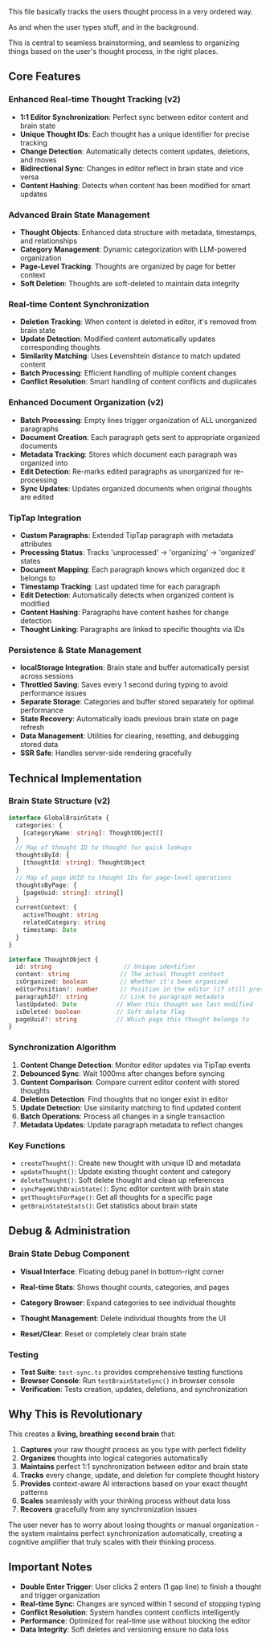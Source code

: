 This file basically tracks the users thought process in a very ordered way.

As and when the user types stuff, and in the background. 

This is central to seamless brainstorming, and seamless to organizing things based on the user's thought process, in the right places. 

## Core Features

### Enhanced Real-time Thought Tracking (v2)
- **1:1 Editor Synchronization**: Perfect sync between editor content and brain state
- **Unique Thought IDs**: Each thought has a unique identifier for precise tracking
- **Change Detection**: Automatically detects content updates, deletions, and moves
- **Bidirectional Sync**: Changes in editor reflect in brain state and vice versa
- **Content Hashing**: Detects when content has been modified for smart updates

### Advanced Brain State Management
- **Thought Objects**: Enhanced data structure with metadata, timestamps, and relationships
- **Category Management**: Dynamic categorization with LLM-powered organization
- **Page-Level Tracking**: Thoughts are organized by page for better context
- **Soft Deletion**: Thoughts are soft-deleted to maintain data integrity


### Real-time Content Synchronization
- **Deletion Tracking**: When content is deleted in editor, it's removed from brain state
- **Update Detection**: Modified content automatically updates corresponding thoughts
- **Similarity Matching**: Uses Levenshtein distance to match updated content
- **Batch Processing**: Efficient handling of multiple content changes
- **Conflict Resolution**: Smart handling of content conflicts and duplicates

### Enhanced Document Organization (v2)
- **Batch Processing**: Empty lines trigger organization of ALL unorganized paragraphs
- **Document Creation**: Each paragraph gets sent to appropriate organized documents
- **Metadata Tracking**: Stores which document each paragraph was organized into
- **Edit Detection**: Re-marks edited paragraphs as unorganized for re-processing
- **Sync Updates**: Updates organized documents when original thoughts are edited

### TipTap Integration
- **Custom Paragraphs**: Extended TipTap paragraph with metadata attributes
- **Processing Status**: Tracks 'unprocessed' → 'organizing' → 'organized' states
- **Document Mapping**: Each paragraph knows which organized doc it belongs to
- **Timestamp Tracking**: Last updated time for each paragraph
- **Edit Detection**: Automatically detects when organized content is modified
- **Content Hashing**: Paragraphs have content hashes for change detection
- **Thought Linking**: Paragraphs are linked to specific thoughts via IDs

### Persistence & State Management
- **localStorage Integration**: Brain state and buffer automatically persist across sessions
- **Throttled Saving**: Saves every 1 second during typing to avoid performance issues
- **Separate Storage**: Categories and buffer stored separately for optimal performance
- **State Recovery**: Automatically loads previous brain state on page refresh
- **Data Management**: Utilities for clearing, resetting, and debugging stored data
- **SSR Safe**: Handles server-side rendering gracefully


## Technical Implementation

### Brain State Structure (v2)
```typescript
interface GlobalBrainState {
  categories: {
    [categoryName: string]: ThoughtObject[]
  }
  // Map of thought ID to thought for quick lookups
  thoughtsById: {
    [thoughtId: string]: ThoughtObject
  }
  // Map of page UUID to thought IDs for page-level operations
  thoughtsByPage: {
    [pageUuid: string]: string[]
  }
  currentContext: {
    activeThought: string
    relatedCategory: string
    timestamp: Date
  }
}

interface ThoughtObject {
  id: string                    // Unique identifier
  content: string              // The actual thought content
  isOrganized: boolean         // Whether it's been organized
  editorPosition?: number      // Position in the editor (if still present)
  paragraphId?: string         // Link to paragraph metadata
  lastUpdated: Date           // When this thought was last modified
  isDeleted: boolean          // Soft delete flag
  pageUuid?: string           // Which page this thought belongs to
}
```

### Synchronization Algorithm
1. **Content Change Detection**: Monitor editor updates via TipTap events
2. **Debounced Sync**: Wait 1000ms after changes before syncing
3. **Content Comparison**: Compare current editor content with stored thoughts
4. **Deletion Detection**: Find thoughts that no longer exist in editor
5. **Update Detection**: Use similarity matching to find updated content
6. **Batch Operations**: Process all changes in a single transaction
7. **Metadata Updates**: Update paragraph metadata to reflect changes

### Key Functions
- `createThought()`: Create new thought with unique ID and metadata
- `updateThought()`: Update existing thought content and category
- `deleteThought()`: Soft delete thought and clean up references
- `syncPageWithBrainState()`: Sync editor content with brain state
- `getThoughtsForPage()`: Get all thoughts for a specific page
- `getBrainStateStats()`: Get statistics about brain state

## Debug & Administration

### Brain State Debug Component
- **Visual Interface**: Floating debug panel in bottom-right corner
- **Real-time Stats**: Shows thought counts, categories, and pages
- **Category Browser**: Expand categories to see individual thoughts
- **Thought Management**: Delete individual thoughts from the UI

- **Reset/Clear**: Reset or completely clear brain state

### Testing
- **Test Suite**: `test-sync.ts` provides comprehensive testing functions
- **Browser Console**: Run `testBrainStateSync()` in browser console
- **Verification**: Tests creation, updates, deletions, and synchronization



## Why This is Revolutionary

This creates a **living, breathing second brain** that:
1. **Captures** your raw thought process as you type with perfect fidelity
2. **Organizes** thoughts into logical categories automatically  
3. **Maintains** perfect 1:1 synchronization between editor and brain state
4. **Tracks** every change, update, and deletion for complete thought history
5. **Provides** context-aware AI interactions based on your exact thought patterns
6. **Scales** seamlessly with your thinking process without data loss
7. **Recovers** gracefully from any synchronization issues

The user never has to worry about losing thoughts or manual organization - the system maintains perfect synchronization automatically, creating a cognitive amplifier that truly scales with their thinking process.

## Important Notes

- **Double Enter Trigger**: User clicks 2 enters (1 gap line) to finish a thought and trigger organization
- **Real-time Sync**: Changes are synced within 1 second of stopping typing
- **Conflict Resolution**: System handles content conflicts intelligently
- **Performance**: Optimized for real-time use without blocking the editor
- **Data Integrity**: Soft deletes and versioning ensure no data loss
